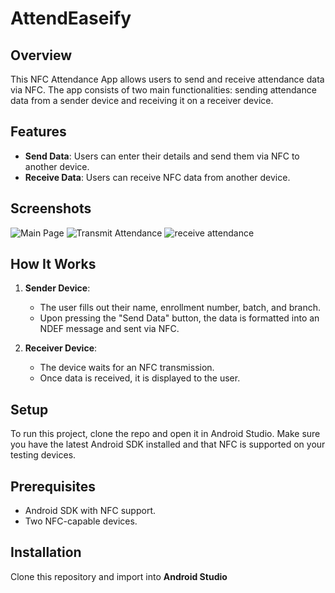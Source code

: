 # AttendEaseify

## Overview
This NFC Attendance App allows users to send and receive attendance data via NFC. The app consists of two main functionalities: sending attendance data from a sender device and receiving it on a receiver device.

## Features
- **Send Data**: Users can enter their details and send them via NFC to another device.
- **Receive Data**: Users can receive NFC data from another device.

## Screenshots
![Main Page](https://github.com/abhishekverma276/AttendEase/assets/96565154/b5389413-6428-4fc3-a92f-7a7f8c7292f2)
![Transmit Attendance](https://github.com/abhishekverma276/AttendEase/assets/96565154/f9cb663a-3968-42b3-a982-612fc8b6c0a7)
![receive attendance](https://github.com/abhishekverma276/AttendEase/assets/96565154/241905ba-248e-499d-b9ab-e9ffb7e80712)


## How It Works
1. **Sender Device**:
   - The user fills out their name, enrollment number, batch, and branch.
   - Upon pressing the "Send Data" button, the data is formatted into an NDEF message and sent via NFC.

2. **Receiver Device**:
   - The device waits for an NFC transmission.
   - Once data is received, it is displayed to the user.

## Setup
To run this project, clone the repo and open it in Android Studio. Make sure you have the latest Android SDK installed and that NFC is supported on your testing devices.

## Prerequisites
- Android SDK with NFC support.
- Two NFC-capable devices.

## Installation
Clone this repository and import into **Android Studio**
